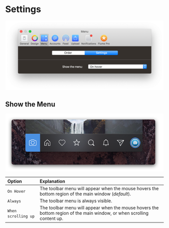 # Settings

![](../../.gitbook/assets/menu-settings.png)

## Show the Menu

![](../../.gitbook/assets/menu%20%281%29.png)

| Option | Explanation |
| :--- | :--- |
| `On Hover` | The toolbar menu will appear when the mouse hovers the bottom region of the main window \(_default_\). |
| `Always` | The toolbar menu is always visible. |
| `When scrolling up` | The toolbar menu will appear when the mouse hovers the bottom region of the main window, or when scrolling content up. |



